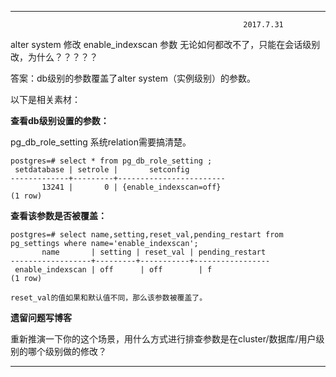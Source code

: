 --------------------------------------------------------------------------------------------------
                                                        2017.7.31

alter system 修改 enable_indexscan 参数 无论如何都改不了，只能在会话级别改，为什么？？？？？

答案：db级别的参数覆盖了alter system（实例级别）的参数。

以下是相关素材：

**查看db级别设置的参数：**

pg_db_role_setting 系统relation需要搞清楚。

```
postgres=# select * from pg_db_role_setting ;
 setdatabase | setrole |       setconfig        
-------------+---------+------------------------
       13241 |       0 | {enable_indexscan=off}
(1 row)

```
**查看该参数是否被覆盖：**
```
postgres=# select name,setting,reset_val,pending_restart from pg_settings where name='enable_indexscan';
       name       | setting | reset_val | pending_restart 
------------------+---------+-----------+-----------------
 enable_indexscan | off      | off        | f
(1 row)

reset_val的值如果和默认值不同，那么该参数被覆盖了。
```

**遗留问题写博客**

重新推演一下你的这个场景，用什么方式进行排查参数是在cluster/数据库/用户级别的哪个级别做的修改？

---------------------
